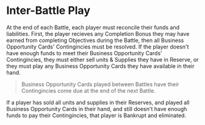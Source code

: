 # Inter-Battle Play
At the end of each Battle, each player must reconcile their funds and liabilities.  First, the player recieves any Completion Bonus they may have earned from completing Objectives during the Battle, then all Business Opportunity Cards' Contingincies must be resolved.  If the player doesn't have enough funds to meet their Business Opportunity Cards' Contingincies, they must either sell units & Supplies they have in Reserve, or they must play any Business Opportunity Cards they have available in their hand.

> Business Opportunity Cards played between Battles have their Contingincies come due at the end of the next Battle.

If a player has sold all units and supplies in their Reserves, and played all Business Opportunity Cards in their hand, and still doesn't have enough funds to pay their Contingincies, that player is Bankrupt and eliminated.  
